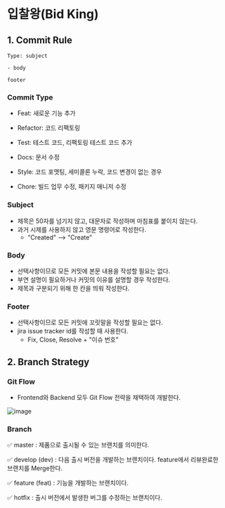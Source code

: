 # 입찰왕(Bid King)

## 1. Commit Rule

```text
Type: subject

- body

footer
```

### Commit Type

* Feat: 새로운 기능 추가

* Refactor: 코드 리팩토링
* Test: 테스트 코드, 리팩토링 테스트 코드 추가
* Docs: 문서 수정
* Style: 코드 포맷팅, 세미콜론 누락, 코드 변경이 없는 경우
* Chore: 빌드 업무 수정, 패키지 매니저 수정



### Subject

* 제목은 50자를 넘기지 않고, 대문자로 작성하며 마침표를 붙이지 않는다.
* 과거 시제를 사용하지 않고 영문 명령어로 작성한다.
  * "Created" --> "Create"

### Body

* 선택사항이므로 모든 커밋에 본문 내용을 작성할 필요는 없다.
* 부연 설명이 필요하거나 커밋의 이유를 설명할 경우 작성한다.
* 제목과 구분되기 위해 한 칸을 띄워 작성한다.



### Footer

* 선택사항이므로 모든 커밋에 꼬릿말을 작성할 필요는 없다.
* jira issue tracker id를 작성할 때 사용한다.
  * Fix, Close, Resolve + "이슈 번호"



## 2. Branch Strategy

### Git Flow

* Frontend와 Backend 모두 Git Flow 전략을 채택하여 개발한다.

![image](https://github.com/Haley-Children/Algorithm-DataStructure/assets/58822617/f923b684-354b-40a4-b010-720dc38e8f62)

### Branch

✅ master : 제품으로 출시될 수 있는 브랜치를 의미한다.

✅ develop (dev) : 다음 출시 버전을 개발하는 브랜치이다. feature에서 리뷰완료한 브랜치를 Merge한다.

✅ feature (feat) : 기능을 개발하는 브랜치이다.

✅ hotfix : 출시 버전에서 발생한 버그를 수정하는 브랜치이다.

